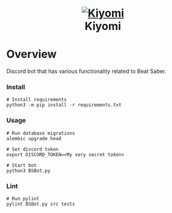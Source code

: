 <h1 align="center">
  <br>
  <a href="https://github.com/Kiyomi-Parents/Kiyomi"><img src="https://share.lucker.xyz/qahu5/loJOwOga01.png/raw.png" alt="Kiyomi"></a>
  <br>
  Kiyomi
  <br>
</h1>

# Overview

Discord bot that has various functionality related to Beat Saber.

### Install

    # Install requirements  
	python3 -m pip install -r requirements.txt  

### Usage
    # Run database migrations
    alembic upgrade head

    # Set discord token  
	export DISCORD_TOKEN=<My very secret token>  
  
	# Start bot  
	python3 BSBot.py

### Lint
    # Run pylint
    pylint BSBot.py src tests

